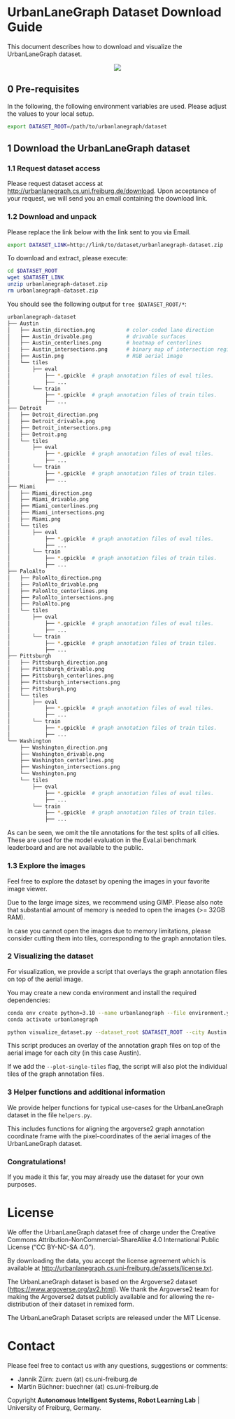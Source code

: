 
# UrbanLaneGraph Dataset Download Guide

This document describes how to download and visualize the UrbanLaneGraph dataset.



<p align="center">
  <img src="img/banner.gif" />
</p>


## 0 Pre-requisites

In the following, the following environment variables are used. Please adjust the values to your local setup.


```bash
export DATASET_ROOT=/path/to/urbanlanegraph/dataset
```



## 1 Download the UrbanLaneGraph dataset

### 1.1 Request dataset access

Please request dataset access at http://urbanlanegraph.cs.uni.freiburg.de/download.
Upon acceptance of your request, we will send you an email containing the download link.

### 1.2 Download and unpack

Please replace the link below with the link sent to you via Email.

```bash
export DATASET_LINK=http://link/to/dataset/urbanlanegraph-dataset.zip
```

To download and extract, please execute:

```bash
cd $DATASET_ROOT
wget $DATASET_LINK
unzip urbanlanegraph-dataset.zip
rm urbanlanegraph-dataset.zip
```

You should see the following output for `tree $DATASET_ROOT/*`:


```bash
urbanlanegraph-dataset
├── Austin
│   ├── Austin_direction.png          # color-coded lane direction
│   ├── Austin_drivable.png           # drivable surfaces
│   ├── Austin_centerlines.png        # heatmap of centerlines
│   ├── Austin_intersections.png      # binary map of intersection regions
│   ├── Austin.png                    # RGB aerial image
│   └── tiles
│       ├── eval
│           ├── *.gpickle  # graph annotation files of eval tiles.
│           ├── ...
│       └── train
│           ├── *.gpickle  # graph annotation files of train tiles.
│           ├── ...
├── Detroit
│   ├── Detroit_direction.png
│   ├── Detroit_drivable.png
│   ├── Detroit_intersections.png
│   ├── Detroit.png
│   └── tiles
│       ├── eval
│           ├── *.gpickle  # graph annotation files of eval tiles.
│           ├── ...
│       └── train
│           ├── *.gpickle  # graph annotation files of train tiles.
│           ├── ...
├── Miami
│   ├── Miami_direction.png
│   ├── Miami_drivable.png
│   ├── Miami_centerlines.png  
│   ├── Miami_intersections.png
│   ├── Miami.png
│   └── tiles
│       ├── eval
│           ├── *.gpickle  # graph annotation files of eval tiles.
│           ├── ...
│       └── train
│           ├── *.gpickle  # graph annotation files of train tiles.
│           ├── ...
├── PaloAlto
│   ├── PaloAlto_direction.png
│   ├── PaloAlto_drivable.png
│   ├── PaloAlto_centerlines.png
│   ├── PaloAlto_intersections.png
│   ├── PaloAlto.png
│   └── tiles
│       ├── eval
│           ├── *.gpickle  # graph annotation files of eval tiles.
│           ├── ...
│       └── train
│           ├── *.gpickle  # graph annotation files of train tiles.
│           ├── ...
├── Pittsburgh
│   ├── Pittsburgh_direction.png
│   ├── Pittsburgh_drivable.png
│   ├── Pittsburgh_centerlines.png
│   ├── Pittsburgh_intersections.png
│   ├── Pittsburgh.png
│   └── tiles
│       ├── eval
│           ├── *.gpickle  # graph annotation files of eval tiles.
│           ├── ...
│       └── train
│           ├── *.gpickle  # graph annotation files of train tiles.
│           ├── ...
└── Washington
    ├── Washington_direction.png
    ├── Washington_drivable.png
    ├── Washington_centerlines.png
    ├── Washington_intersections.png
    └── Washington.png
    └── tiles
        ├── eval
            ├── *.gpickle  # graph annotation files of eval tiles.
            ├── ...
        └── train
            ├── *.gpickle  # graph annotation files of train tiles.
            ├── ...

```

As can be seen, we omit the tile annotations for the test splits of all cities. These are used for the model evaluation
in the Eval.ai benchmark leaderboard and are not available to the public.



### 1.3 Explore the images

Feel free to explore the dataset by opening the images in your favorite image viewer.

Due to the large image sizes, we recommend using GIMP. Please also note that substantial amount of
memory is needed to open the images (>= 32GB RAM).

In case you cannot open the images due to memory limitations, please consider cutting them into tiles, corresponding to the graph annotation tiles.





### 2 Visualizing the dataset


For visualization, we provide a script that overlays the graph annotation files on top of the aerial image.

You may create a new conda environment and install the required dependencies:

```bash
conda env create python=3.10 --name urbanlanegraph --file environment.yml
conda activate urbanlanegraph
```


```bash
python visualize_dataset.py --dataset_root $DATASET_ROOT --city Austin
```
This script produces an overlay of the annotation graph files on top of the aerial image for each city (in this case Austin).

If we add the `--plot-single-tiles` flag, the script will also plot the individual tiles of the graph annotation files.




### 3 Helper functions and additional information


We provide helper functions for typical use-cases for the UrbanLaneGraph dataset in the file `helpers.py`.


This includes functions for aligning the argoverse2 graph annotation coordinate frame with the 
pixel-coordinates of the aerial images of the UrbanLaneGraph dataset.




### Congratulations!

If you made it this far, you may already use the dataset for your own purposes.




# License
We offer the UrbanLaneGraph dataset free of charge under the Creative Commons Attribution-NonCommercial-ShareAlike 4.0 International Public License (“CC BY-NC-SA 4.0”).

By downloading the data, you accept the license agreement which is available at http://urbanlanegraph.cs.uni-freiburg.de/assets/license.txt.


The UrbanLaneGraph dataset is based on the Argoverse2 dataset (https://www.argoverse.org/av2.html). We thank the Argoverse2 team for making the Argoverse2 datset publicly available and for allowing the re-distribution of their dataset in remixed form.


The UrbanLaneGraph Dataset scripts are released under the MIT License.



# Contact
Please feel free to contact us with any questions, suggestions or comments:

- Jannik Zürn: zuern (at) cs.uni-freiburg.de
- Martin Büchner: buechner (at) cs.uni-freiburg.de

Copyright **Autonomous Intelligent Systems, Robot Learning Lab** | University of Freiburg, Germany.








